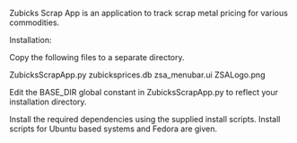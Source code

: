 Zubicks Scrap App is an application to track scrap metal pricing for various commodities.

Installation:

Copy the following files to a separate directory.

ZubicksScrapApp.py
zubicksprices.db
zsa_menubar.ui
ZSALogo.png

Edit the BASE_DIR global constant in ZubicksScrapApp.py to reflect your installation directory.

Install the required dependencies using the supplied install scripts.
Install scripts for Ubuntu based systems and Fedora are given.
